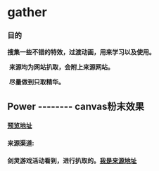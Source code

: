 # gather



### 目的

​	**搜集一些不错的特效，过渡动画，用来学习以及使用。**

​	**来源均为网站扒取，会附上来源网站。**

​	**尽量做到只取精华。**






## Power  --------   canvas粉末效果  

#### [预览地址](http://htmlpreview.github.io/?https://github.com/AlanSean/gather/blob/master/powder/index.html)

#### 来源渠道:

#### 剑灵游戏活动看到，进行扒取的。[我是来源地址](http://bns.qq.com/cp/a20180612happynight/index.htm)

				



